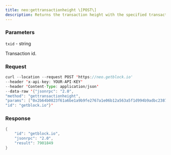 ```yaml
---
title: neo:gettransactionheight \[POST\]
description: Returns the transaction height with the specified transaction hash.
---
```


### Parameters


`txid` - string

Transaction id.

### Request

``` java
curl --location --request POST 'https://neo.getblock.io' 
--header 'x-api-key: YOUR-API-KEY' 
--header 'Content-Type: application/json' 
--data-raw '{"jsonrpc": "2.0",
"method": "gettransactionheight",
"params": ["0x2b64b0823f61a6be1a9b9fe2767a1e06b12a563a5f1d994b9adbc2387a907144"],
"id": "getblock.io"}'
```

###  Response

``` java
{
    "id": "getblock.io",
    "jsonrpc": "2.0",
    "result": 7901849
}
```

